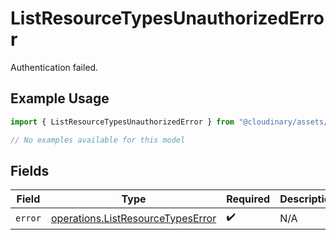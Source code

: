 # ListResourceTypesUnauthorizedError

Authentication failed.

## Example Usage

```typescript
import { ListResourceTypesUnauthorizedError } from "@cloudinary/assets/models/errors";

// No examples available for this model
```

## Fields

| Field                                                                                  | Type                                                                                   | Required                                                                               | Description                                                                            |
| -------------------------------------------------------------------------------------- | -------------------------------------------------------------------------------------- | -------------------------------------------------------------------------------------- | -------------------------------------------------------------------------------------- |
| `error`                                                                                | [operations.ListResourceTypesError](../../models/operations/listresourcetypeserror.md) | :heavy_check_mark:                                                                     | N/A                                                                                    |